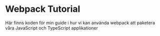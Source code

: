 # Webpack Tutorial

Här finns koden för min guide i hur vi kan använda webpack att paketera våra JavaScript och TypeScript applikationer
